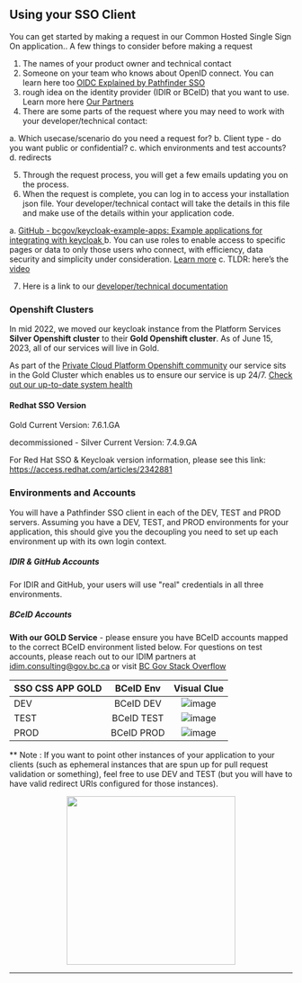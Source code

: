 ## Using your SSO Client

You can get started by making a request in our Common Hosted Single Sign On application.<embed link>. A few things to consider before making a request

1. The names of your product owner and technical contact
2. Someone on your team who knows about OpenID connect. You can learn here too [OIDC Explained by Pathfinder SSO](https://www.youtube.com/playlist?list=PL9CV_8JBQHirMRjBk62jeYUE_MpE4unU8)
3.  rough idea on the identity provider (IDIR or BCeID) that you want to use. Learn more here [Our Partners](Our-Partners-the-Identity-Providers#what-are-identity-providers)
4. There are some parts of the request where you may need to work with your developer/technical contact:

 a. Which usecase/scenario do you need a request for?
 b. Client type - do you want public or confidential?
 c. which environments and test accounts?
 d. redirects

5. Through the request process, you will get a few emails updating you on the process.
6. When the request is complete, you can log in to access your installation json file. Your developer/technical contact will take the details in this file and make use of the details within your application code.

 a. [GitHub - bcgov/keycloak-example-apps: Example applications for integrating with keycloak ](https://github.com/bcgov/keycloak-example-apps/tree/dev)
 b. You can use roles to enable access to specific pages or data to only those users who connect, with efficiency, data security and simplicity under consideration. [Learn more](Creating-a-Role)
 c. TLDR: here’s the [video](https://user-images.githubusercontent.com/56739669/231529538-0e1efa5a-51df-401a-99c2-dbc964e8cac6.mp4)

7. Here is a link to our [developer/technical documentation](https://bcgov.github.io/sso-docs/)



### Openshift Clusters
In mid 2022, we moved our keycloak instance from the Platform Services **Silver Openshift cluster** to their **Gold Openshift cluster**. As of June 15, 2023, all of our services will live in Gold.

As part of the [Private Cloud Platform Openshift community](https://cloud.gov.bc.ca/private-cloud/) our service sits in the Gold Cluster which enables us to ensure our service is up 24/7. [Check out our up-to-date system health](https://uptime.com/s/bcgov-sso-gold)

#### Redhat SSO Version

Gold Current Version:  7.6.1.GA

decommissioned - Silver Current Version: 7.4.9.GA


For Red Hat SSO & Keycloak version information, please see this link: https://access.redhat.com/articles/2342881


### Environments and Accounts

You will have a Pathfinder SSO client in each of the DEV, TEST and PROD servers. Assuming you have a DEV, TEST, and PROD environments for your application, this should give you the decoupling you need to set up each environment up with its own login context.

##### IDIR & GitHub Accounts

For IDIR and GitHub, your users will use "real" credentials in all three environments.

##### BCeID Accounts


**With our GOLD Service** - please ensure you have BCeID accounts mapped to the correct BCeID environment listed below. For questions on test accounts, please reach out to our IDIM partners at idim.consulting@gov.bc.ca or visit [BC Gov Stack Overflow](https://stackoverflow.developer.gov.bc.ca/questions/704)

| SSO CSS APP GOLD        | BCeID Env           | Visual Clue          |
| ------------- |:-------------:| :-----: |
| DEV     | BCeID DEV| ![image](https://user-images.githubusercontent.com/56739669/182436774-ec4f6853-9bb7-4ad7-bc2d-3422e3b8e1f3.png) |
| TEST      | BCeID TEST       |   ![image](https://user-images.githubusercontent.com/56739669/182436317-68624f41-3889-4127-9440-20d7ec09da48.png) |
| PROD | BCeID PROD      |    ![image](https://user-images.githubusercontent.com/56739669/182436489-5e66b419-d3ad-4f33-b38b-92b6db6dd467.png) |



** Note : If you want to point other instances of your application to your clients (such as ephemeral instances that are spun up for pull request validation or something), feel free to use DEV and TEST (but you will have to have valid redirect URIs configured for those instances).



<p align="center">
  <img width="300" height="300" src="https://user-images.githubusercontent.com/87393930/133833777-8b99fa68-4893-4d72-b5ed-32c8e8692e7d.png">
</p>

---

